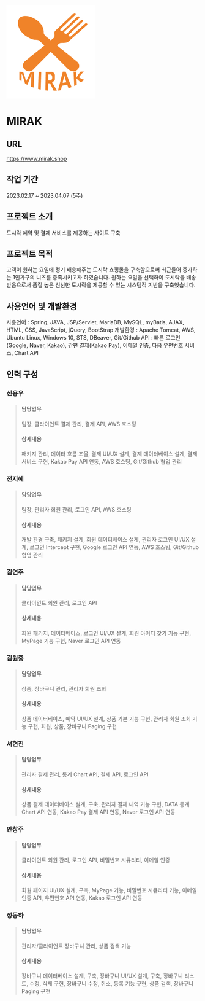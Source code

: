 ![Alt text](/mirak/src/main/webapp/resources/images/favicon.png)
# MIRAK
## URL
https://www.mirak.shop

## **작업 기간**
2023.02.17 ~ 2023.04.07 (5주)

## **프로젝트 소개**
도시락 예약 및 결제 서비스를 제공하는 사이트 구축

## **프로젝트 목적**
고객이 원하는 요일에 정기 배송해주는 도시락 쇼핑몰을 구축함으로써 최근들어 증가하는 1인가구의 니즈를 충족시키고자 하였습니다.
원하는 요일을 선택하여 도시락을 배송받음으로서 품질 높은 신선한 도시락을 제공할 수 있는 시스템적 기반을 구축했습니다.

## 사용언어 및 개발환경
사용언어 : Spring, JAVA, JSP/Servlet, MariaDB, MySQL, myBatis, AJAX, HTML, CSS, JavaScript,
jQuery, BootStrap
개발환경 : Apache Tomcat, AWS, Ubuntu Linux, Windows 10, STS, DBeaver, Git/Github
API : 빠른 로그인(Google, Naver, Kakao), 간편 결제(Kakao Pay), 이메일 인증, 다음 우편번호 서비스, Chart API

## **인력 구성**
### 신용우
> #### 담당업무 
> 팀장, 클라이언트 결제 관리, 결제 API, AWS 호스팅
> #### 상세내용
> 패키지 관리, 데이터 흐름 조율, 결제 UI/UX 설계, 결제 데이터베이스 설계, 결제 서비스 구현,
> Kakao Pay API 연동, AWS 호스팅, Git/Github 협업 관리

### 전지혜
> #### 담당업무 
> 팀장, 관리자 회원 관리, 로그인 API, AWS 호스팅
> #### 상세내용
> 개발 환경 구축, 패키지 설계, 회원 데이터베이스 설계, 관리자 로그인 UI/UX 설계, 로그인 Intercept 구현, Google 로그인 API 연동, AWS 호스팅, Git/Github 협업 관리

### 김연주
> #### 담당업무 
> 클라이언트 회원 관리, 로그인 API
> #### 상세내용
> 회원 패키지, 데이터베이스, 로그인 UI/UX 설계, 회원 아이디 찾기 기능 구현, MyPage 기능 구현, Naver 로그인 API 연동

### 김원중
> #### 담당업무 
> 상품, 장바구니 관리, 관리자 회원 조회
> #### 상세내용
> 상품 데이터베이스, 예약 UI/UX 설계, 상품 기본 기능 구현, 관리자 회원 조회 기능 구현, 회원, 상품, 장바구니 Paging 구현

### 서현진
> #### 담당업무 
> 관리자 결제 관리, 통계 Chart API, 결제 API, 로그인 API
> #### 상세내용
> 상품 결제 데이터베이스 설계, 구축, 관리자 결제 내역 기능 구현, DATA 통계 Chart API 연동, Kakao Pay 결제 API 연동, Naver 로그인 API 연동

### 안창주
> #### 담당업무 
> 클라이언트 회원 관리, 로그인 API, 비밀번호 시큐리티, 이메일 인증
> #### 상세내용
> 회원 페이지 UI/UX 설계, 구축, MyPage 기능, 비밀번호 시큐리티 기능, 이메일 인증 API, 우편번호 API 연동, Kakao 로그인 API 연동

### 정동하
> #### 담당업무 
> 관리자/클라이언트 장바구니 관리, 상품 검색 기능
> #### 상세내용
> 장바구니 데이터베이스 설계, 구축, 장바구니 UI/UX 설계, 구축, 장바구니 리스트, 수정,  삭제 구현, 장바구니 수정, 취소, 등록 기능 구현, 상품 검색, 장바구니 Paging 구현

